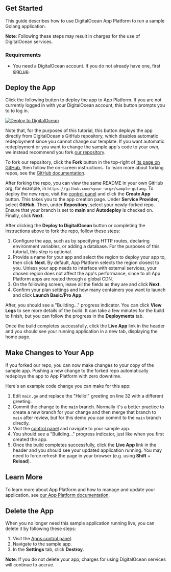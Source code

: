 ## Get Started

This guide describes how to use DigitalOcean App Platform to run a sample Golang application.

**Note**: Following these steps may result in charges for the use of DigitalOcean services.

### Requirements

* You need a DigitalOcean account. If you do not already have one, first [sign up](https://cloud.digitalocean.com/registrations/new).

## Deploy the App

Click the following button to deploy the app to App Platform. If you are not currently logged in with your DigitalOcean account, this button prompts you to to log in.

[![Deploy to DigitalOcean](https://www.deploytodo.com/do-btn-blue.svg)](https://cloud.digitalocean.com/apps/new?repo=https://github.com/digitalocean/sample-golang/tree/main)

Note that, for the purposes of this tutorial, this button deploys the app directly from DigitalOcean's GitHub repository, which disables automatic redeployment since you cannot change our template. If you want automatic redeployment or you want to change the sample app's code to your own, we instead recommend you fork [our repository](https://github.com/digitalocean/sample-golang/tree/main).

To fork our repository, click the **Fork** button in the top-right of [its page on GitHub](https://github.com/digitalocean/sample-golang/tree/main), then follow the on-screen instructions. To learn more about forking repos, see the [GitHub documentation](https://docs.github.com/en/github/getting-started-with-github/fork-a-repo).

After forking the repo, you can view the same README in your own GitHub org; for example, in `https://github.com/<your-org>/sample-golang`. To deploy the new repo, visit the [control panel](https://cloud.digitalocean.com/apps) and click the **Create App** button. This takes you to the app creation page. Under **Service Provider**, select **GitHub**. Then, under **Repository**, select your newly-forked repo. Ensure that your branch is set to **main** and **Autodeploy** is checked on. Finally, click **Next**.

After clicking the **Deploy to DigitalOcean** button or completing the instructions above to fork the repo, follow these steps:

1. Configure the app, such as by specifying HTTP routes, declaring environment variables, or adding a database. For the purposes of this tutorial, this step is optional.
1. Provide a name for your app and select the region to deploy your app to, then click **Next**. By default, App Platform selects the region closest to you. Unless your app needs to interface with external services, your chosen region does not affect the app's performance, since to all App Platform apps are routed through a global CDN.
1. On the following screen, leave all the fields as they are and click **Next**.
1. Confirm your plan settings and how many containers you want to launch and click **Launch Basic/Pro App**.

After, you should see a "Building..." progress indicator. You can click **View Logs** to see more details of the build. It can take a few minutes for the build to finish, but you can follow the progress in the **Deployments** tab.

Once the build completes successfully, click the **Live App** link in the header and you should see your running application in a new tab, displaying the home page.


## Make Changes to Your App

If you forked our repo, you can now make changes to your copy of the sample app. Pushing a new change to the forked repo automatically redeploys the app to App Platform with zero downtime.

Here's an example code change you can make for this app:

1. Edit `main.go` and replace the "Hello!" greeting on line 32 with a different greeting.
1. Commit the change to the `main` branch. Normally it's a better practice to create a new branch for your change and then merge that branch to `main` after review, but for this demo you can commit to the `main` branch directly.
1. Visit the [control panel](https://cloud.digitalocean.com/apps) and navigate to your sample app.
1. You should see a "Building..." progress indicator, just like when you first created the app.
1. Once the build completes successfully, click the **Live App** link in the header and you should see your updated application running. You may need to force refresh the page in your browser (e.g. using **Shift** + **Reload**).

## Learn More

To learn more about App Platform and how to manage and update your application, see [our App Platform documentation](https://www.digitalocean.com/docs/app-platform/).

## Delete the App

When you no longer need this sample application running live, you can delete it by following these steps:
1. Visit the [Apps control panel](https://cloud.digitalocean.com/apps).
2. Navigate to the sample app.
3. In the **Settings** tab, click **Destroy**.

**Note**: If you do not delete your app, charges for using DigitalOcean services will continue to accrue.

